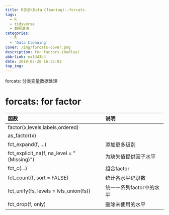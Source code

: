 ```yaml
---
title: R手册(Data Cleaning)--forcats
tags:
  - R
  - tidyverse
  - 数据清洗
categories:
  - R
  - 'Data Cleaning'
cover: /img/forcats-cover.png
description: for factors.(Hadley)
abbrlink: ea1d43b4
date: 2018-05-28 16:35:03
top_img:
---
```


forcats: 分类变量数据处理

<!-- more -->

# forcats:  for factor

函数|说明
:---|:---
factor(x,levels,labels,ordered)|
as_factor(x)|
fct_expand(f, ...)|添加更多级别
fct_explicit_na(f, na_level = "(Missing)")|为缺失值提供因子水平
fct_c(...)|组合factor
fct_count(f, sort = FALSE)|统计各水平记录数
fct_unify(fs, levels = lvls_union(fs))|统一一系列factor中的水平
fct_drop(f, only)|删除未使用的水平
